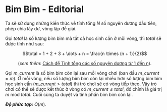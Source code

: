 # Bim Bim - Editorial

Ta sẽ sử dụng những kiến thức về tính tổng $N$ số nguyên dương đầu tiên, phép chia lấy dư, vòng lặp để giải. 

Gọi $total$ là số lượng bim bim mà tất cả học sinh cần ở mỗi vòng, thì $total$ sẽ được tính như sau:

$$total = 1 + 2 + 3 + \dots + n = \frac{n \times (n + 1)}{2}$$

<center>

(_xem thêm_: [Cách để Tính tổng các số nguyên dương từ 1 đến n](https://www.wikihow.vn/T%C3%ADnh-t%E1%BB%95ng-c%C3%A1c-s%E1%BB%91-nguy%C3%AAn-d%C6%B0%C6%A1ng-t%E1%BB%AB-1-%C4%91%E1%BA%BFn-n)).
</center>

Gọi $m\_current$ là số bim bim còn lại sau mỗi vòng chơi (ban đầu $m\_current = m$). Ở mỗi vòng, nếu số lượng bim bim còn lại nhiều hơn số lượng bim bim học sinh cần $(m\_current > total)$ thì trò chơi sẽ có vòng tiếp theo. Vậy trò chơi có thể sẽ được kết thúc ở vòng có $m\_current \leq total,$ đó chính là giá trị $m \text{ mod } total$. Cuối cùng ta duyệt và tính phần bim bim còn lại. 

***Độ phức tạp:*** $O(m)$.